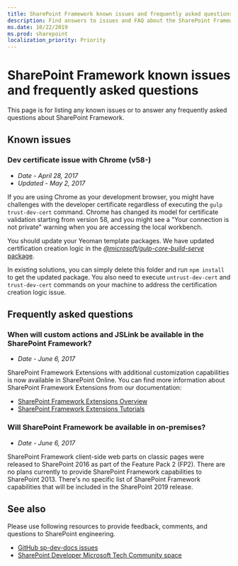 ```yaml
---
title: SharePoint Framework known issues and frequently asked questions
description: Find answers to issues and FAQ about the SharePoint Framework.
ms.date: 10/22/2019
ms.prod: sharepoint
localization_priority: Priority
---
```

# SharePoint Framework known issues and frequently asked questions

This page is for listing any known issues or to answer any frequently asked questions about SharePoint Framework.

## Known issues

### Dev certificate issue with Chrome (v58-)

- *Date - April 28, 2017*
- *Updated - May 2, 2017*

If you are using Chrome as your development browser, you might have challenges with the developer certificate regardless of executing the `gulp trust-dev-cert` command. Chrome has changed its model for certificate validation starting from version 58, and you might see a "Your connection is not private" warning when you are accessing the local workbench.

You should update your Yeoman template packages. We have updated certification creation logic in the [*\@microsoft/gulp-core-build-serve* package](https://www.npmjs.com/package/@microsoft/gulp-core-build-serve).

In existing solutions, you can simply delete this folder and run `npm install` to get the updated package. You also need to execute `untrust-dev-cert` and `trust-dev-cert` commands on your machine to address the certification creation logic issue.

## Frequently asked questions

### When will custom actions and JSLink be available in the SharePoint Framework?

- *Date - June 6, 2017*

SharePoint Framework Extensions with additional customization capabilities is now available in SharePoint Online. You can find more information about SharePoint Framework Extensions from our documentation:

- [SharePoint Framework Extensions Overview](./extensions/overview-extensions.md)
- [SharePoint Framework Extensions Tutorials](./extensions/get-started/build-a-hello-world-extension.md)

### Will SharePoint Framework be available in on-premises?

- *Date - June 6, 2017*

SharePoint Framework client-side web parts on classic pages were released to SharePoint 2016 as part of the Feature Pack 2 (FP2). There are no plans currently to provide SharePoint Framework capabilities to SharePoint 2013. There's no specific list of SharePoint Framework capabilities that will be included in the SharePoint 2019 release.

## See also

Please use following resources to provide feedback, comments, and questions to SharePoint engineering.

- [GitHub sp-dev-docs issues](https://github.com/SharePoint/sp-dev-docs/issues)
- [SharePoint Developer Microsoft Tech Community space](https://aka.ms/sppnp-community)
